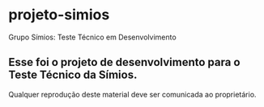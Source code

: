 # projeto-simios
Grupo Símios: Teste Técnico em Desenvolvimento

## Esse foi o projeto de desenvolvimento para o Teste Técnico da Símios.
Qualquer reprodução deste material deve ser comunicada ao proprietário.
